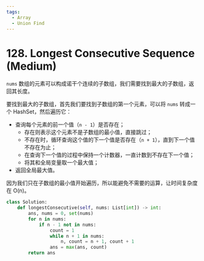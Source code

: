 ```yaml
---
tags:
  - Array
  - Union Find
---
```


# 128. Longest Consecutive Sequence (Medium)

`nums` 数组的元素可以构成诺干个连续的子数组，我们需要找到最大的子数组，返回其长度。

要找到最大的子数组，首先我们要找到子数组的第一个元素，可以将 `nums` 转成一个 HashSet，然后遍历它：

- 查询每个元素的前一个值（`n - 1`）是否存在；
  - 存在则表示这个元素不是子数组的最小值，直接跳过；
  - 不存在时，循环查询这个值的下一个值是否存在（`n + 1`），直到下一个值不存在为止；
  - 在查询下一个值的过程中保持一个计数器，一直计数到不存在下一个值；
  - 将其和全局变量取一个最大值；
- 返回全局最大值。

因为我们只在子数组的最小值开始遍历，所以能避免不需要的运算，让时间复杂度在 O(n)。

```python
class Solution:
    def longestConsecutive(self, nums: List[int]) -> int:
        ans, nums = 0, set(nums)
        for n in nums:
            if n - 1 not in nums:
                count = 1
                while n + 1 in nums:
                    n, count = n + 1, count + 1
                ans = max(ans, count)
        return ans
```
